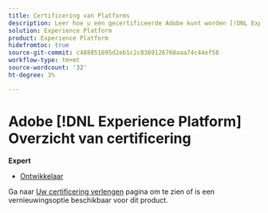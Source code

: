 ```yaml
---
title: Certificering van Platforms
description: Leer hoe u een gecertificeerde Adobe kunt worden [!DNL Experience Platform] Expert.
solution: Experience Platform
product: Experience Platform
hidefromtoc: true
source-git-commit: c488851695d2eb1c2c8369126760aaa74c44ef58
workflow-type: tm+mt
source-wordcount: '32'
ht-degree: 3%

---
```


# Adobe [!DNL Experience Platform] Overzicht van certificering

**Expert**

* [Ontwikkelaar](/help/certifications/aep/aep-e-foundations.md) <!--AD0-E601-->

Ga naar [Uw certificering verlengen](/help/certifications/renew.md) pagina om te zien of is een vernieuwingsoptie beschikbaar voor dit product.

